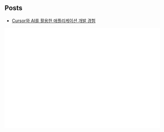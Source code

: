 ## Posts
- [Cursor와 AI를 활용한 애플리케이션 개발 경험](https://server-technology.tistory.com/550)

![](/github-metrics.svg)

